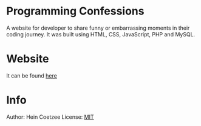 # Programming Confessions
A website for developer to share funny or embarrassing moments in their coding
journey. It was built using HTML, CSS, JavaScript, PHP and MySQL.

# Website
It can be found [here](https://programming-confessions.site/)

# Info
Author: Hein Coetzee
License: [MIT](https://choosealicense.com/licenses/mit/)